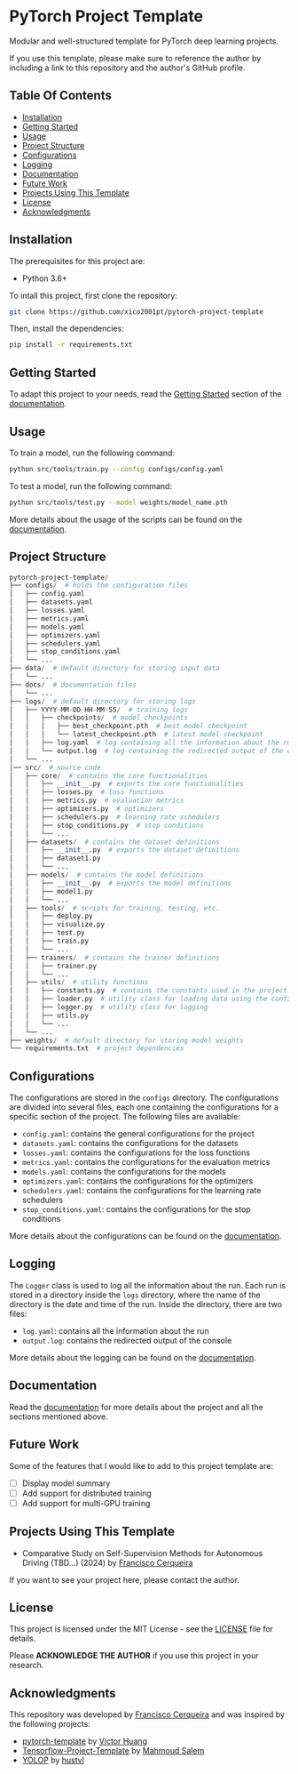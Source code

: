 # PyTorch Project Template

Modular and well-structured template for PyTorch deep learning projects.

If you use this template, please make sure to reference the author by including a link to this repository and the author's GitHub profile.

## Table Of Contents

- [Installation](#installation)
- [Getting Started](#getting-started)
- [Usage](#usage)
- [Project Structure](#project-structure)
- [Configurations](#configurations)
- [Logging](#logging)
- [Documentation](#documentation)
- [Future Work](#future-work)
- [Projects Using This Template](#projects-using-this-template)
- [License](#license)
- [Acknowledgments](#acknowledgments)

## Installation

The prerequisites for this project are:

- Python 3.6+

To intall this project, first clone the repository:

```bash
git clone https://github.com/xico2001pt/pytorch-project-template
```

Then, install the dependencies:

```bash
pip install -r requirements.txt
```

## Getting Started

To adapt this project to your needs, read the [Getting Started](docs/README.md#getting-started) section of the [documentation](docs/README.md).

## Usage

To train a model, run the following command:

```bash
python src/tools/train.py --config configs/config.yaml
```

To test a model, run the following command:

```bash
python src/tools/test.py --model weights/model_name.pth
```

More details about the usage of the scripts can be found on the [documentation](docs/README.md).

## Project Structure

```python
pytorch-project-template/
├── configs/  # holds the configuration files
│   ├── config.yaml
│   ├── datasets.yaml
│   ├── losses.yaml
│   ├── metrics.yaml
│   ├── models.yaml
│   ├── optimizers.yaml
│   ├── schedulers.yaml
│   ├── stop_conditions.yaml
│   └── ...
├── data/  # default directory for storing input data
│   └── ...
├── docs/  # documentation files
│   └── ...
├── logs/  # default directory for storing logs
│   ├── YYYY-MM-DD-HH-MM-SS/  # training logs
│   │   ├── checkpoints/  # model checkpoints
│   │   │   ├── best_checkpoint.pth  # best model checkpoint
│   │   │   └── latest_checkpoint.pth  # latest model checkpoint
│   │   ├── log.yaml  # log containing all the information about the run
│   │   └── output.log  # log containing the redirected output of the console
│   └── ...
│── src/  # source code
│   ├── core/  # contains the core functionalities
│   │   ├── __init__.py  # exports the core functionalities
│   │   ├── losses.py  # loss functions
│   │   ├── metrics.py  # evaluation metrics
│   │   ├── optimizers.py  # optimizers
│   │   ├── schedulers.py  # learning rate schedulers
│   │   ├── stop_conditions.py  # stop conditions
│   │   └── ...
│   ├── datasets/  # contains the dataset definitions
│   │   ├── __init__.py  # exports the dataset definitions
│   │   ├── dataset1.py
│   │   └── ...
│   ├── models/  # contains the model definitions
│   │   ├── __init__.py  # exports the model definitions
│   │   ├── model1.py
│   │   └── ...
│   ├── tools/  # scripts for training, testing, etc.
│   │   ├── deploy.py
│   │   ├── visualize.py
│   │   ├── test.py
│   │   ├── train.py
│   │   └── ...
│   ├── trainers/  # contains the trainer definitions
│   │   ├── trainer.py
│   │   └── ...
│   ├── utils/  # utility functions
│   │   ├── constants.py  # contains the constants used in the project
│   │   ├── loader.py  # utility class for loading data using the configurations
│   │   ├── logger.py  # utility class for logging
│   │   ├── utils.py
│   │   └── ...
│   └── ...
├── weights/  # default directory for storing model weights
└── requirements.txt  # project dependencies
```

## Configurations

The configurations are stored in the `configs` directory. The configurations are divided into several files, each one containing the configurations for a specific section of the project. The following files are available:

- `config.yaml`: contains the general configurations for the project
- `datasets.yaml`: contains the configurations for the datasets
- `losses.yaml`: contains the configurations for the loss functions
- `metrics.yaml`: contains the configurations for the evaluation metrics
- `models.yaml`: contains the configurations for the models
- `optimizers.yaml`: contains the configurations for the optimizers
- `schedulers.yaml`: contains the configurations for the learning rate schedulers
- `stop_conditions.yaml`: contains the configurations for the stop conditions

More details about the configurations can be found on the [documentation](docs/README.md).

## Logging

The `Logger` class is used to log all the information about the run. Each run is stored in a directory inside the `logs` directory, where the name of the directory is the date and time of the run. Inside the directory, there are two files:

- `log.yaml`: contains all the information about the run
- `output.log`: contains the redirected output of the console

More details about the logging can be found on the [documentation](docs/README.md).

## Documentation

Read the [documentation](docs/README.md) for more details about the project and all the sections mentioned above.

## Future Work

Some of the features that I would like to add to this project template are:

- [ ] Display model summary
- [ ] Add support for distributed training
- [ ] Add support for multi-GPU training

## Projects Using This Template

- Comparative Study on Self-Supervision Methods for Autonomous Driving (TBD...) (2024) by [Francisco Cerqueira](https://github.com/xico2001pt)

If you want to see your project here, please contact the author.

## License

This project is licensed under the MIT License - see the [LICENSE](LICENSE) file for details.

Please **ACKNOWLEDGE THE AUTHOR** if you use this project in your research.

## Acknowledgments

This repository was developed by [Francisco Cerqueira](https://github.com/xico2001pt) and was inspired by the following projects:

- [pytorch-template](https://github.com/victoresque/pytorch-template) by [Victor Huang](https://github.com/victoresque)
- [Tensorflow-Project-Template](https://github.com/MrGemy95/Tensorflow-Project-Template) by [Mahmoud Salem](https://github.com/MrGemy95)
- [YOLOP](https://github.com/hustvl/YOLOP) by [hustvl](https://github.com/hustvl)
